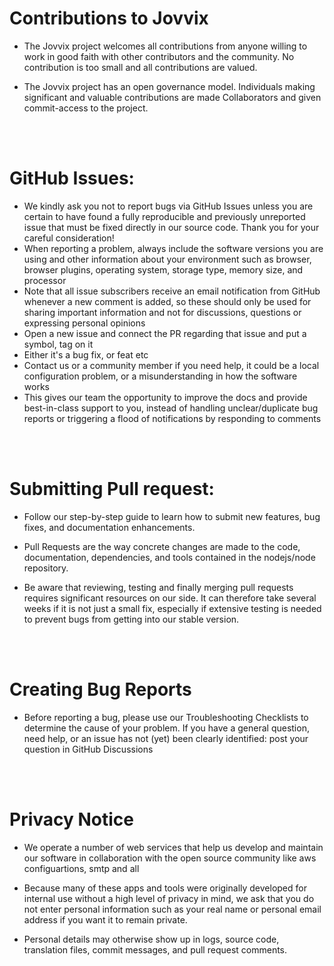 # Contributions to Jovvix
- The Jovvix project welcomes all contributions from anyone willing to work in good faith with other contributors and the community. No contribution is too small and all contributions are valued.

- The Jovvix project has an open governance model. Individuals making significant and valuable contributions are made Collaborators and given commit-access to the project.


<br><br>

# GitHub Issues:

- We kindly ask you not to report bugs via GitHub Issues unless you are certain to have found a fully reproducible and previously unreported issue that must be fixed directly in our source code. Thank you for your careful consideration!
- When reporting a problem, always include the software versions you are using and other information about your environment such as browser, browser plugins, operating system, storage type, memory size, and processor
- Note that all issue subscribers receive an email notification from GitHub whenever a new comment is added, so these should only be used for sharing important information and not for discussions, questions or expressing personal opinions
- Open a new issue and connect the PR regarding that issue and put a symbol, tag on it 
- Either it's a bug fix, or feat etc
- Contact us or a community member if you need help, it could be a local configuration problem, or a misunderstanding in how the software works
- This gives our team the opportunity to improve the docs and provide best-in-class support to you, instead of handling unclear/duplicate bug reports or triggering a flood of notifications by responding to comments

<br><br>

# Submitting Pull request: 

- Follow our step-by-step guide to learn how to submit new features, bug fixes, and documentation enhancements.


- Pull Requests are the way concrete changes are made to the code, documentation, dependencies, and tools contained in the nodejs/node repository. 

- Be aware that reviewing, testing and finally merging pull requests requires significant resources on our side. It can therefore take several weeks if it is not just a small fix, especially if extensive testing is needed to prevent bugs from getting into our stable version.


<br><br>

# Creating Bug Reports

- Before reporting a bug, please use our Troubleshooting Checklists to determine the cause of your problem. If you have a general question, need help, or an issue has not (yet) been clearly identified: post your question in GitHub Discussions


<br><br>

# Privacy Notice
- We operate a number of web services that help us develop and maintain our software in collaboration with the open source community like aws configuartions, smtp and all
- Because many of these apps and tools were originally developed for internal use without a high level of privacy in mind, we ask that you do not enter personal information such as your real name or personal email address if you want it to remain private.

- Personal details may otherwise show up in logs, source code, translation files, commit messages, and pull request comments.